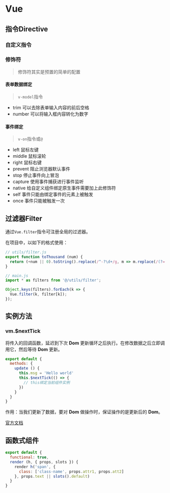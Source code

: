 # Vue

## 指令Directive

### 自定义指令

### 修饰符

> 修饰符其实是预置的简单的配置

#### 表单数据绑定

> `v-model`指令

- trim 可以去除表单输入内容的前后空格
- number 可以将输入框内容转化为数字

#### 事件绑定

> `v-on`指令或`@`

- left 鼠标左键
- middle 鼠标滚轮
- right 鼠标右键
- prevent 阻止浏览器默认事件
- stop 停止事件向上冒泡
- capture 使用事件捕获进行事件监听
- native 给自定义组件绑定原生事件需要加上此修饰符
- self 事件只能由绑定事件的元素上被触发
- once 事件只能被触发一次

## 过滤器Filter

通过`Vue.filter`指令可注册全局的过滤器。

在项目中，以如下的格式使用：

``` js
// utils/filter.js
export function toThousand (num) {
  return (+num || 0).toString().replace(/^-?\d+/g, m => m.replace(/(?=(?!\b)(\d{3})+$)/g, ','));
}
```

``` js
// main.js
import * as filters from '@/utils/filter';

Object,keys(filters).forEach(k => {
  Vue.filter(k, filter[k]);
});
```

## 实例方法

### vm.$nextTick

将传入的回调函数，延迟到下次 **Dom** 更新循环之后执行。在修改数据之后立即调用它，然后等待 **Dom** 更新。

``` js
export default {
  methods: {
    update () {
      this.msg = 'Hello world'
      this.$nextTick(() => {
        // this绑定当前组件实例
      })
    }
  }
}
```

作用：当我们更新了数据，要对 **Dom** 做操作时，保证操作的是更新后的 **Dom**。

[官方文档](https://cn.vuejs.org/v2/api/#vm-nextTick)

## 函数式组件

``` js
export default {
  functional: true,
  render (h, { props, slots }) {
    render h('span', {
      class: ['class-name', props.attr1, props.att2]
    }, props.text || slots().default)
  } 
}
```


